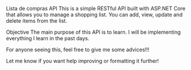 Lista de compras API
This is a simple RESTful API built with ASP.NET Core that allows you to manage a shopping list. You can add, view, update and delete items from the list.

Objective
The main purpose of this API is to learn. I will be implementing everything I learn in the past days.

For anyone seeing this, feel free to give me some advices!!!

Let me know if you want help improving or formatting it further!
